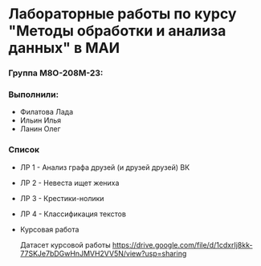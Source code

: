 # Лабораторные работы по курсу "Методы обработки и анализа данных" в МАИ

### Группа М8О-208М-23:
### Выполнили:
- Филатова Лада
- Ильин Илья
- Ланин Олег
### Список
- ЛР 1 - Анализ графа друзей (и друзей друзей) ВК
- ЛР 2 - Невеста ищет жениха
- ЛР 3 - Крестики-нолики
- ЛР 4 - Классификация текстов
- Курсовая работа

  Датасет курсовой работы https://drive.google.com/file/d/1cdxrIj8kk-77SKJe7bDGwHnJMVH2VV5N/view?usp=sharing

